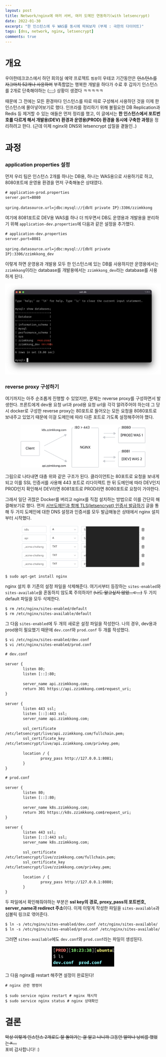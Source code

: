 ```yaml
---
layout: post
title: Network/nginx에 여러 서버, 여러 도메인 연동하기(with letsencrypt)
date: 2022-01-30
excerpt: "한 인스턴스에 두 WAS를 동시에 띄워보자 (부제 : 극한의 다이어트)"
tags: [dns, network, nginx, letsencrypt]
comments: true
---
```


# 개요
우아한테크코스에서 하던 회의실 예약 프로젝트 `찜꽁`이 우테코 기간동안은 ~~인스턴스를 자그마치 52개나 사용하며~~
부족함없는 행복한 개발을 하다가 수료 후 갑자기 인스턴스를 2개로 단축해야하는 (;;;;) 상황이 생겼다 ㅋㅋㅋㅋㅋ

때문에 그 전에는 모든 환경마다 인스턴스를 따로 따로 구성해서 사용하던 것을 이제 한 인스턴스에 몰아넣어보기로 했다.
인프라를 정리하기 위해 불필요한 DB Replication과 Redis 등 제거할 수 있는 애들은 먼저 정리를 했고,
이 글에서는 **한 인스턴스에서 포트번호를 다르게 해서 개발용(DEV) 환경과 운영용(PROD) 환경을 동시에 구축한 과정**을 정리하려고 한다.
(근데 이제 nginx와 DNS와 letsencrypt 삽질을 곁들인..)

# 과정
### application properties 설정
먼저 우리 팀은 인스턴스 2개를 하나는 DB용, 하나는 WAS용으로 사용하기로 하고, 8080포트에 운영용 환경을 먼저 구축해놓은 상태였다.

```
# application-prod.properties
server.port=8080

spring.datasource.url=jdbc:mysql://{db의 private IP}:3306/zzimkkong
```

여기에 8081포트로 DEV용 WAS를 하나 더 띄우면서 DB도 운영용과 개발용을 분리하기 위해 `application-dev.properties`에 다음과 같은 설정을 추가했다.

```
# application-dev.properties
server.port=8081

spring.datasource.url=jdbc:mysql://{db의 private IP}:3306/zzimkkong_dev
```

이렇게 하면 운영용과 개발용 모두 한 인스턴스에 있는 DB를 사용하지만 운영용에서는 `zzimkkong`이라는 database를 개발용에서는 `zzimkkong_dev`라는 database를 사용하게 된다.

<div style="width:100% !important; margin:0 auto">
<img src="/assets/img/nginx_subdomain1.png" alt="nginx_subdomain1.png">
</div>

### reverse proxy 구성하기
여기까지는 아주 순조롭게 진행할 수 있었지만, 문제는 reverse proxy를 구성하면서 발생한다.
프론트에게 dev용 요청 url과 prod용 요청 url을 각각 알려주어야 하는데 
그 당시 docker로 구성한 reverse proxy는 80포트로 들어오는 모든 요청을 8080포트로 보내주고 있었기 때문에 이걸 도메인에 따라 다른 포트로 가도록 설정해주어야 했다.

<div style="width:80% !important; margin:0 auto">
<img src="/assets/img/nginx_subdomain2.jpg" alt="nginx_subdomain2.jpg">
</div>

그림으로 나타내면 대충 위와 같은 구조가 된다. 클라이언트는 80포트로 요청을 보내게 되고 이를 SSL 인증서를 사용해 443 포트로 리다이렉트 한 뒤 도메인에 따라 DEV인지 PROD인지 확인해서 DEV라면 8081포트로 PROD라면 8080포트로 요청이 가야한다.

그래서 일단 귀찮은 Docker를 버리고 nginx를 직접 설치하는 방법으로 이를 간단히 해결해보기로 했다. 먼저 [서브도메인과 함께 TLS(letsencrypt) 인증서 발급하기](https://xrabcde.github.io/letsencrypt-subdomain/) 글을 통해 두 가지 도메인에 대한 DNS 설정과 인증서를 모두 발급해놓은 상태에서 nginx 설치부터 시작했다.

<div style="width:80% !important; margin:0 auto">
<img src="/assets/img/nginx_subdomain3.png" alt="nginx_subdomain3.png">
</div>

```
$ sudo apt-get install nginx
```

nginx 설치 후 기존의 설정 파일을 삭제해준다. 여기서부터 등장하는 `sites-enabled`와 `sites-available`을 혼동하지 않도록 주의하자!! ~~(나도 알고싶지 않았...ㄷ...)~~
두 가지 default 파일을 모두 삭제한다.

```
$ rm /etc/nginx/sites-enabled/default
$ rm /etc/nginx/sites-available/default
```

그 다음 `sites-enabled`에 두 개의 새로운 설정 파일을 작성한다. 나의 경우, dev용과 prod용이 필요했기 때문에 `dev.conf`와 `prod.conf` 두 개를 작성했다.

```
$ vi /etc/nginx/sites-enabled/dev.conf
$ vi /etc/nginx/sites-enabled/prod.conf
```

```
# dev.conf

server {
        listen 80;
        listen [::]:80;

        server_name api.zzimkkong.com;
        return 301 https://api.zzimkkong.com$request_uri;
}

server {
        listen 443 ssl;
        listen [::]:443 ssl;
        server_name api.zzimkkong.com;

        ssl_certificate /etc/letsencrypt/live/api.zzimkkong.com/fullchain.pem;
        ssl_certificate_key /etc/letsencrypt/live/api.zzimkkong.com/privkey.pem;

        location / {
                proxy_pass http://127.0.0.1:8081;
        }
}
```

```
# prod.conf

server {
        listen 80;
        listen [::]:80;

        server_name k8s.zzimkkong.com;
        return 301 https://k8s.zzimkkong.com$request_uri;
}

server {
        listen 443 ssl;
        listen [::]:443 ssl;
        server_name k8s.zzimkkong.com;

        ssl_certificate /etc/letsencrypt/live/zzimkkong.com/fullchain.pem;
        ssl_certificate_key /etc/letsencrypt/live/zzimkkong.com/privkey.pem;

        location / {
                proxy_pass http://127.0.0.1:8080;
        }
}
```

두 파일에서 확인해줘야하는 부분은 **ssl key의 경로, proxy_pass의 포트번호, server_name과 redirect 주소**이다. 이제 이렇게 작성한 파일을 `sites-available`과 심볼릭 링크로 엮어준다.

```
$ ln -s /etc/nginx/sites-enabled/dev.conf /etc/nginx/sites-available/
$ ln -s /etc/nginx/sites-enabled/prod.conf /etc/nginx/sites-available/
```

그러면 `sites-available`에도 `dev.conf`와 `prod.conf`라는 파일이 생성된다.

<div style="width:40% !important; margin:0 auto">
<img src="/assets/img/nginx_subdomain4.png" alt="nginx_subdomain4.png">
</div>

그 다음 nginx를 restart 해주면 설정이 완료된다!

```
# nginx 관련 명령어

$ sudo service nginx restart # nginx 재시작
$ sudo service nginx status # nginx 상태확인
```

# 결론
~~막상 이렇게 인스턴스 2개로도 잘 돌아가는 걸 알고 나니까 그동안 얼마나 낭비를 했었는ㅈ...~~  
포비 감사합니다! :)